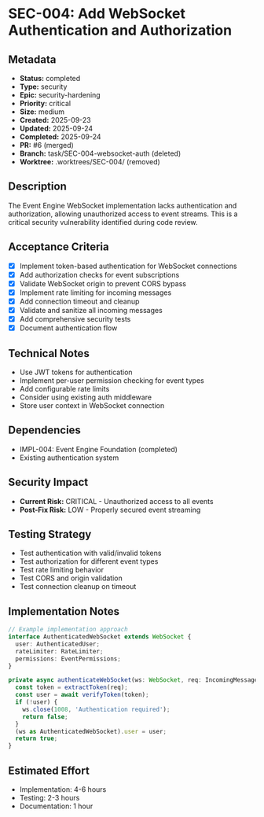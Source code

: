 # SEC-004: Add WebSocket Authentication and Authorization

## Metadata
- **Status:** completed
- **Type:** security
- **Epic:** security-hardening
- **Priority:** critical
- **Size:** medium
- **Created:** 2025-09-23
- **Updated:** 2025-09-24
- **Completed:** 2025-09-24
- **PR:** #6 (merged)
- **Branch:** task/SEC-004-websocket-auth (deleted)
- **Worktree:** .worktrees/SEC-004/ (removed)

## Description
The Event Engine WebSocket implementation lacks authentication and authorization, allowing unauthorized access to event streams. This is a critical security vulnerability identified during code review.

## Acceptance Criteria
- [x] Implement token-based authentication for WebSocket connections
- [x] Add authorization checks for event subscriptions
- [x] Validate WebSocket origin to prevent CORS bypass
- [x] Implement rate limiting for incoming messages
- [x] Add connection timeout and cleanup
- [x] Validate and sanitize all incoming messages
- [x] Add comprehensive security tests
- [x] Document authentication flow

## Technical Notes
- Use JWT tokens for authentication
- Implement per-user permission checking for event types
- Add configurable rate limits
- Consider using existing auth middleware
- Store user context in WebSocket connection

## Dependencies
- IMPL-004: Event Engine Foundation (completed)
- Existing authentication system

## Security Impact
- **Current Risk:** CRITICAL - Unauthorized access to all events
- **Post-Fix Risk:** LOW - Properly secured event streaming

## Testing Strategy
- Test authentication with valid/invalid tokens
- Test authorization for different event types
- Test rate limiting behavior
- Test CORS and origin validation
- Test connection cleanup on timeout

## Implementation Notes
```typescript
// Example implementation approach
interface AuthenticatedWebSocket extends WebSocket {
  user: AuthenticatedUser;
  rateLimiter: RateLimiter;
  permissions: EventPermissions;
}

private async authenticateWebSocket(ws: WebSocket, req: IncomingMessage): Promise<boolean> {
  const token = extractToken(req);
  const user = await verifyToken(token);
  if (!user) {
    ws.close(1008, 'Authentication required');
    return false;
  }
  (ws as AuthenticatedWebSocket).user = user;
  return true;
}
```

## Estimated Effort
- Implementation: 4-6 hours
- Testing: 2-3 hours
- Documentation: 1 hour